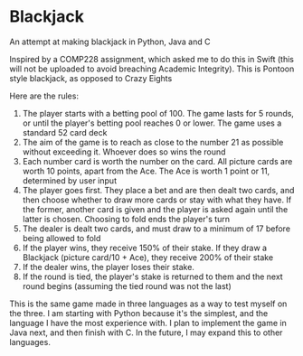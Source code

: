 # Blackjack
An attempt at making blackjack in Python, Java and C

Inspired by a COMP228 assignment, which asked me to do this in Swift (this will not be uploaded to avoid breaching Academic Integrity). This is Pontoon style blackjack, as opposed to Crazy Eights

Here are the rules:
1. The player starts with a betting pool of 100. The game lasts for 5 rounds, or until the player's betting pool reaches 0 or lower. The game uses a standard 52 card deck
2. The aim of the game is to reach as close to the number 21 as possible without exceeding it. Whoever does so wins the round
3. Each number card is worth the number on the card. All picture cards are worth 10 points, apart from the Ace. The Ace is worth 1 point or 11, determined by user input
4. The player goes first. They place a bet and are then dealt two cards, and then choose whether to draw more cards or stay with what they have. If the former, another card is given and the player is asked again until the latter is chosen. Choosing to fold ends the player's turn
5. The dealer is dealt two cards, and must draw to a minimum of 17 before being allowed to fold
6. If the player wins, they receive 150% of their stake. If they draw a Blackjack (picture card/10 + Ace), they receive 200% of their stake
7. If the dealer wins, the player loses their stake.
8. If the round is tied, the player's stake is returned to them and the next round begins (assuming the tied round was not the last)

This is the same game made in three languages as a way to test myself on the three. I am starting with Python because it's the simplest, and the language I have the most experience with. I plan to implement the game in Java next, and then finish with C. In the future, I may expand this to other languages.
